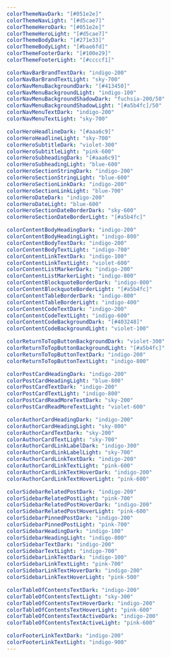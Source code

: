 ```yaml
---
colorThemeNavDark: "[#051e2e]"
colorThemeNavLight: "[#d5cae7]"
colorThemeHeroDark: "[#051e2e]"
colorThemeHeroLight: "[#d5cae7]"
colorThemeBodyDark: "[#271e33]"
colorThemeBodyLight: "[#bae6fd]"
colorThemeFooterDark: "[#100e29]"
colorThemeFooterLight: "[#ccccf1]"

colorNavBarBrandTextDark: "indigo-200"
colorNavBarBrandTextLight: "sky-700"
colorNavMenuBackgroundDark: "[#413450]"
colorNavMenuBackgroundLight: "indigo-100"
colorNavMenuBackgroundShadowDark: "fuchsia-200/50"
colorNavMenuBackgroundShadowLight: "[#a5b4fc]/50"
colorNavMenuTextDark: "indigo-200"
colorNavMenuTextLight: "sky-700"

colorHeroHeadlineDark: "[#aaa6c9]"
colorHeroHeadlineLight: "sky-700"
colorHeroSubtitleDark: "violet-300"
colorHeroSubtitleLight: "pink-600"
colorHeroSubheadingDark: "[#aaa6c9]"
colorHeroSubheadingLight: "blue-600"
colorHeroSectionStringDark: "indigo-200"
colorHeroSectionStringLight: "blue-600"
colorHeroSectionLinkDark: "indigo-200"
colorHeroSectionLinkLight: "blue-700"
colorHeroDateDark: "indigo-200"
colorHeroDateLight: "blue-600"
colorHeroSectionDateBorderDark: "sky-600"
colorHeroSectionDateBorderLight: "[#a5b4fc]"

colorContentBodyHeadingDark: "indigo-200"
colorContentBodyHeadingLight: "indigo-800"
colorContentBodyTextDark: "indigo-200"
colorContentBodyTextLight: "indigo-700"
colorContentLinkTextDark: "indigo-100"
colorContentLinkTextLight: "violet-600"
colorContentListMarkerDark: "indigo-200"
colorContentListMarkerLight: "indigo-800"
colorContentBlockquoteBorderDark: "indigo-800"
colorContentBlockquoteBorderLight: "[#a5b4fc]"
colorContentTableBorderDark: "indigo-800"
colorContentTableBorderLight: "indigo-400"
colorContentCodeTextDark: "indigo-200"
colorContentCodeTextLight: "indigo-600"
colorContentCodeBackgroundDark: "[#403248]"
colorContentCodeBackgroundLight: "violet-100"

colorReturnToTopButtonBackgroundDark: "violet-300"
colorReturnToTopButtonBackgroundLight: "[#a5b4fc]"
colorReturnToTopButtonTextDark: "indigo-200"
colorReturnToTopButtonTextLight: "indigo-800"

colorPostCardHeadingDark: "indigo-200"
colorPostCardHeadingLight: "blue-800"
colorPostCardTextDark: "indigo-200"
colorPostCardTextLight: "indigo-800"
colorPostCardReadMoreTextDark: "sky-200"
colorPostCardReadMoreTextLight: "violet-600"

colorAuthorCardHeadingDark: "indigo-200"
colorAuthorCardHeadingLight: "sky-800"
colorAuthorCardTextDark: "sky-200"
colorAuthorCardTextLight: "sky-700"
colorAuthorCardLinkLabelDark: "indigo-300"
colorAuthorCardLinkLabelLight: "sky-700"
colorAuthorCardLinkTextDark: "indigo-200"
colorAuthorCardLinkTextLight: "pink-600"
colorAuthorCardLinkTextHoverDark: "indigo-200"
colorAuthorCardLinkTextHoverLight: "pink-600"

colorSidebarRelatedPostDark: "indigo-200"
colorSidebarRelatedPostLight: "pink-700"
colorSidebarRelatedPostHoverDark: "indigo-200"
colorSidebarRelatedPostHoverLight: "pink-600"
colorSidebarPinnedPostDark: "indigo-200"
colorSidebarPinnedPostLight: "pink-700"
colorSidebarHeadingDark: "indigo-100"
colorSidebarHeadingLight: "indigo-800"
colorSidebarTextDark: "indigo-200"
colorSidebarTextLight: "indigo-700"
colorSidebarLinkTextDark: "indigo-100"
colorSidebarLinkTextLight: "pink-700"
colorSidebarLinkTextHoverDark: "indigo-200"
colorSidebarLinkTextHoverLight: "pink-500"

colorTableOfContentsTextDark: "indigo-200"
colorTableOfContentsTextLight: "sky-300"
colorTableOfContentsTextHoverDark: "indigo-200"
colorTableOfContentsTextHoverLight: "pink-600"
colorTableOfContentsTextActiveDark: "indigo-200"
colorTableOfContentsTextActiveLight: "pink-600"

colorFooterLinkTextDark: "indigo-200"
colorFooterLinkTextLight: "indigo-900"
---
```

